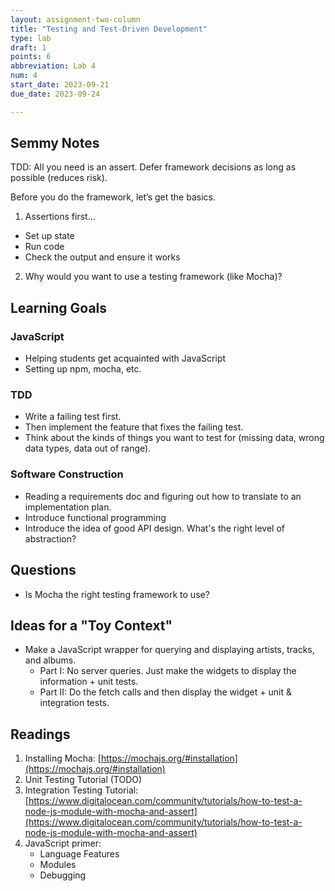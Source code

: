 ```yaml
---
layout: assignment-two-column
title: "Testing and Test-Driven Development"
type: lab
draft: 1
points: 6
abbreviation: Lab 4
num: 4
start_date: 2023-09-21
due_date: 2023-09-24

---
```


## Semmy Notes
TDD: All you need is an assert. Defer framework decisions as long as possible (reduces risk).

Before you do the framework, let’s get the basics.

1. Assertions first…
  * Set up state
  * Run code
  * Check the output and ensure it works
2. Why would you want to use a testing framework (like Mocha)?


## Learning Goals
### JavaScript
* Helping students get acquainted with JavaScript
* Setting up npm, mocha, etc.

### TDD
* Write a failing test first.
* Then implement the feature that fixes the failing test.
* Think about the kinds of things you want to test for (missing data, wrong data types, data out of range).

### Software Construction
* Reading a requirements doc and figuring out how to translate to an implementation plan.
* Introduce functional programming
* Introduce the idea of good API design. What's the right level of abstraction?

## Questions
* Is Mocha the right testing framework to use?

## Ideas for a "Toy Context"
* Make a JavaScript wrapper for querying and displaying artists, tracks, and albums.
    * Part I: No server queries. Just make the widgets to display the information + unit tests.
    * Part II: Do the fetch calls and then display the widget + unit & integration tests.

## Readings
1. Installing Mocha: [https://mochajs.org/#installation](https://mochajs.org/#installation)
1. Unit Testing Tutorial (TODO)
1. Integration Testing Tutorial: [https://www.digitalocean.com/community/tutorials/how-to-test-a-node-js-module-with-mocha-and-assert](https://www.digitalocean.com/community/tutorials/how-to-test-a-node-js-module-with-mocha-and-assert)
1. JavaScript primer: 
    * Language Features
    * Modules
    * Debugging